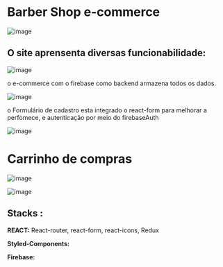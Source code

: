 # Barber Shop e-commerce

![image](https://user-images.githubusercontent.com/94013558/206871244-3e7c6689-5d4c-4695-b964-9550831722a7.png)


## O site aprensenta diversas funcionabilidade: 
![image](https://user-images.githubusercontent.com/94013558/206871348-463ec745-4b74-49e8-826f-44550bfb0bc0.png)

o e-commerce com o firebase como backend armazena todos os dados.

![image](https://user-images.githubusercontent.com/94013558/206871462-2a6b06ee-4ef8-4870-8f9b-9dfafa56c932.png)

o Formulário de cadastro esta integrado o react-form para melhorar a perfomece, e autenticação por meio do firebaseAuth

![image](https://user-images.githubusercontent.com/94013558/206871517-fd684316-bd4e-4aa5-b2f8-b7539b49bdad.png)

# Carrinho de compras
![image](https://user-images.githubusercontent.com/94013558/206871650-26660191-8036-48a6-bd6d-9cd75303e3d5.png)


![image](https://user-images.githubusercontent.com/94013558/206871603-ec2e98e5-c4f0-4429-a768-e00c3de6d81e.png)


## Stacks :


<b>REACT:</b> React-router, react-form, react-icons, Redux

<b>Styled-Components:</b>

<b>Firebase:</b>


